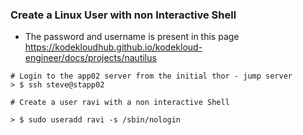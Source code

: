 ### Create a Linux User with non Interactive Shell


- The password and username is present in this page https://kodekloudhub.github.io/kodekloud-engineer/docs/projects/nautilus


```shell
# Login to the app02 server from the initial thor - jump server
> $ ssh steve@stapp02

```

``` shell
# Create a user ravi with a non interactive Shell

> $ sudo useradd ravi -s /sbin/nologin
```

<!--- Note : An interactive and non-interactive shell

An interactive shell interacts with the user. If it's a login shell, any commands in ~/.login are executed, if it's not a login shell (you can spawn interactive subshells) .login is not evaluated.

A non-interactive shell does not interact with the user but works a shell script. Whenever you invoke a shell script, the very first line (the "shebang" #!/bin/bash) spawns a non-interactive subshell. All non-interactive shells are no login shells, thus they do not evaluate .login.

// Any shell a user can log into is per definition an interactive shell. If it wasn't (like /bin/false or /bin/nologon) the user couldn't log in.

-->
